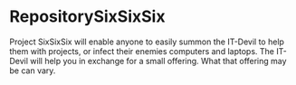 # RepositorySixSixSix

Project SixSixSix will enable anyone to easily summon the IT-Devil to help them with projects, or infect their enemies computers and laptops. The IT-Devil will help you in exchange for a small offering. What that offering may be can vary.
